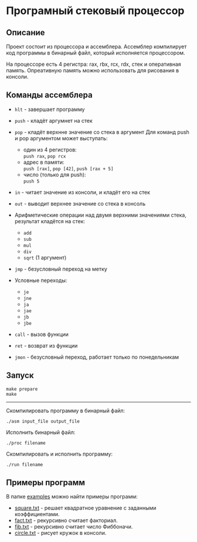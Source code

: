 # Програмный стековый процессор

## Описание

Проект состоит из процессора и ассемблера.
Ассемблер компилирует код программы в бинарный файл, который исполняется процессором.

На процессоре есть 4 регистра: rax, rbx, rcx, rdx, стек и оперативная память.
Опреативную память можно использовать для рисования в консоли.

## Команды ассемблера

* `hlt` - завершает программу
* `push` - кладёт аргумнет на стек
* `pop` - кладёт верхнне значение со стека в аргумент
Для команд push и pop аргументом может выступать:
  + один из 4 регистров:\
    `push rax`, `pop rcx`
  + адрес в памяти:\
    `push [rax]`, `pop [42]`, `push [rax + 5]`
  + число (только для push):\
    `push 5`
  
* `in` - читает значение из консоли, и кладёт его на стек
* `out` - выводит верхнее значение со стека в консоль
* Арифметические операции над двумя верхними значениями стека, результат кладётся на стек:
  + `add`
  + `sub`
  + `mul`
  + `div`
  + `sqrt` (1 аргумент)
* ``jmp`` - безусловный переход на метку
* Условные переходы:
  + ``je``
  + ``jne``
  + ``ja``
  + ``jae``
  + ``jb``
  + ``jbe``
* `call` - вызов функции
* `ret` - возврат из функции
* `jmon` - безусловный переход, работает только по понедельникам

## Запуск

```
make prepare
make
```
---------------------------------------------
Скомпилировать программу в бинарный файл:
```
./asm input_file output_file
```

Исполнить бинарный файл:
```
./proc filename
```

Скомпилировать и исполнить программу:
```
./run filename
```


## Примеры программ
В папке [examples](./examples) можно найти примеры программ:
* [square.txt](./examples/square.txt) - решает квадратное уравнение с заданными коэффициентами.
* [fact.txt](./examples/fact.txt) - рекурсивно считает факториал.
* [fib.txt](./examples/fib.txt) - рекурсивно считает число Фиббоначи.
* [circle.txt](./examples/circle.txt) - рисует кружок в консоли.


